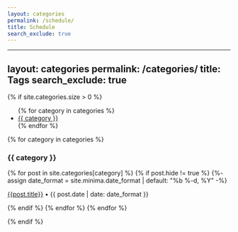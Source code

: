 ```yaml
---
layout: categories
permalink: /schedule/
title: Schedule
search_exclude: true
---
```

---
layout: categories
permalink: /categories/
title: Tags
search_exclude: true
---

{% if site.categories.size > 0 %}
  <ul>
  {% for category in categories %}
    <li><a href="#{{ category }}">{{ category }}</a></li>
  {% endfor %}
  </ul>
  
  {% for category in categories %}
      <h3 id ="{{ category }}"><i class="fas fa-tags category-tags-icon"></i></i> {{ category }}</h3>
      <a name="{{ category | slugize }}"></a>
      {% for post in site.categories[category] %}
        {% if post.hide != true %}
        {%- assign date_format = site.minima.date_format | default: "%b %-d, %Y" -%}
        <article class="archive-item">
          <p class="post-meta post-meta-title"><a class="page-meta" href="{{ site.baseurl }}{{ post.url }}">{{post.title}}</a>  • {{ post.date | date: date_format }}</p>
        </article>
        {% endif %}
      {% endfor %}
  {% endfor %}

{% endif %}


